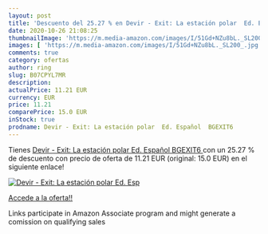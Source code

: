 ```yaml
---
layout: post
title: 'Descuento del 25.27 % en Devir - Exit: La estación polar  Ed. Esp'
date: 2020-10-26 21:08:25
thumbnailImage: 'https://m.media-amazon.com/images/I/51Gd+NZu8bL._SL200_.jpg'
images: [ 'https://m.media-amazon.com/images/I/51Gd+NZu8bL._SL200_.jpg' ]
comments: true
category: ofertas
author: ring
slug: B07CPYL7MR
description:
actualPrice: 11.21 EUR
currency: EUR
price: 11.21
comparePrice: 15.0 EUR
inStock: true
prodname: Devir - Exit: La estación polar  Ed. Español  BGEXIT6 
---
```


Tienes [Devir - Exit: La estación polar  Ed. Español  BGEXIT6 ](https://www.amazon.es/dp/B07CPYL7MR/?tag=tolees-21) con un 25.27 % de descuento con precio de oferta de 11.21 EUR (original: 15.0 EUR) en el siguiente enlace!

[![Devir - Exit: La estación polar  Ed. Esp](https://m.media-amazon.com/images/I/51Gd+NZu8bL._SL200_.jpg)](https://www.amazon.es/dp/B07CPYL7MR/?tag=tolees-21)

[Accede a la oferta!!](https://www.amazon.es/dp/B07CPYL7MR/?tag=tolees-21)

Links participate in Amazon Associate program and might generate a comission on qualifying sales



